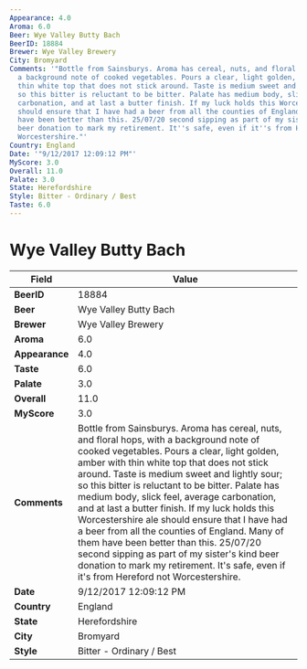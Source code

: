 ```yaml
---
Appearance: 4.0
Aroma: 6.0
Beer: Wye Valley Butty Bach
BeerID: 18884
Brewer: Wye Valley Brewery
City: Bromyard
Comments: '"Bottle from Sainsburys. Aroma has cereal, nuts, and floral hops, with
  a background note of cooked vegetables. Pours a clear, light golden, amber with
  thin white top that does not stick around. Taste is medium sweet and lightly sour;
  so this bitter is reluctant to be bitter. Palate has medium body, slick feel, average
  carbonation, and at last a butter finish. If my luck holds this Worcestershire ale
  should ensure that I have had a beer from all the counties of England. Many of them
  have been better than this. 25/07/20 second sipping as part of my sister''s kind
  beer donation to mark my retirement. It''s safe, even if it''s from Hereford not
  Worcestershire."'
Country: England
Date: '"9/12/2017 12:09:12 PM"'
MyScore: 3.0
Overall: 11.0
Palate: 3.0
State: Herefordshire
Style: Bitter - Ordinary / Best
Taste: 6.0
---
```


# Wye Valley Butty Bach

| Field         | Value |
|---------------|-------|
| **BeerID** | 18884 |
| **Beer** | Wye Valley Butty Bach |
| **Brewer** | Wye Valley Brewery |
| **Aroma** | 6.0 |
| **Appearance** | 4.0 |
| **Taste** | 6.0 |
| **Palate** | 3.0 |
| **Overall** | 11.0 |
| **MyScore** | 3.0 |
| **Comments** | Bottle from Sainsburys. Aroma has cereal, nuts, and floral hops, with a background note of cooked vegetables. Pours a clear, light golden, amber with thin white top that does not stick around. Taste is medium sweet and lightly sour; so this bitter is reluctant to be bitter. Palate has medium body, slick feel, average carbonation, and at last a butter finish. If my luck holds this Worcestershire ale should ensure that I have had a beer from all the counties of England. Many of them have been better than this. 25/07/20 second sipping as part of my sister's kind beer donation to mark my retirement. It's safe, even if it's from Hereford not Worcestershire. |
| **Date** | 9/12/2017 12:09:12 PM |
| **Country** | England |
| **State** | Herefordshire |
| **City** | Bromyard |
| **Style** | Bitter - Ordinary / Best |
